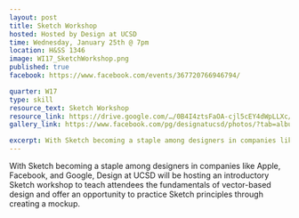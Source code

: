 ```yaml
---
layout: post
title: Sketch Workshop
hosted: Hosted by Design at UCSD
time: Wednesday, January 25th @ 7pm
location: H&SS 1346
image: WI17_SketchWorkshop.png
published: true
facebook: https://www.facebook.com/events/367720766946794/

quarter: W17
type: skill
resource_text: Sketch Workshop
resource_link: https://drive.google.com/…/0B4I4ztsFaOA-cjl5cEY4dWpLLXc/view
gallery_link: https://www.facebook.com/pg/designatucsd/photos/?tab=album&album_id=1834574926782970

excerpt: With Sketch becoming a staple among designers in companies like Apple, Facebook, and Google, Design at UCSD will be hosting an introductory Sketch workshop to teach attendees the fundamentals of vector-based design and offer an opportunity to practice Sketch principles through creating a mockup. Also check out our TapEx game night afterwards!
---
```

With Sketch becoming a staple among designers in companies like Apple, Facebook, and Google, Design at UCSD will be hosting an introductory Sketch workshop to teach attendees the fundamentals of vector-based design and offer an opportunity to practice Sketch principles through creating a mockup. 